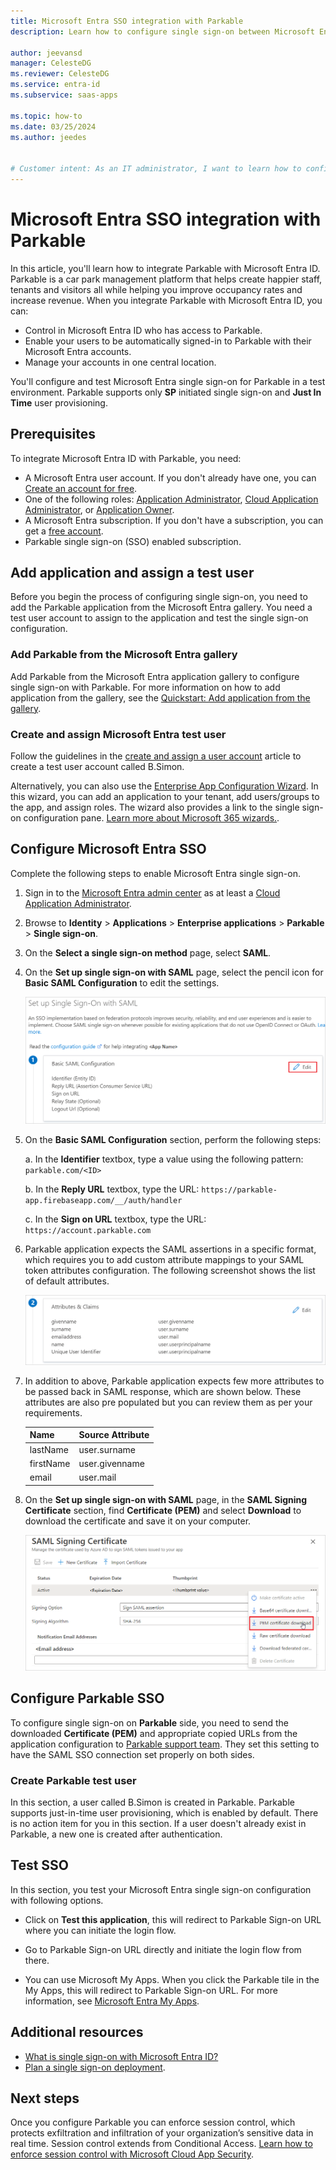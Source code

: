 ```yaml
---
title: Microsoft Entra SSO integration with Parkable
description: Learn how to configure single sign-on between Microsoft Entra ID and Parkable.

author: jeevansd
manager: CelesteDG
ms.reviewer: CelesteDG
ms.service: entra-id
ms.subservice: saas-apps

ms.topic: how-to
ms.date: 03/25/2024
ms.author: jeedes


# Customer intent: As an IT administrator, I want to learn how to configure single sign-on between Microsoft Entra ID and Parkable so that I can control who has access to Parkable, enable automatic sign-in with Microsoft Entra accounts, and manage my accounts in one central location.
---
```


# Microsoft Entra SSO integration with Parkable

In this article, you'll learn how to integrate Parkable with Microsoft Entra ID. Parkable is a car park management platform that helps create happier staff, tenants and visitors all while helping you improve occupancy rates and increase revenue. When you integrate Parkable with Microsoft Entra ID, you can:

* Control in Microsoft Entra ID who has access to Parkable.
* Enable your users to be automatically signed-in to Parkable with their Microsoft Entra accounts.
* Manage your accounts in one central location.

You'll configure and test Microsoft Entra single sign-on for Parkable in a test environment. Parkable supports only **SP** initiated single sign-on and **Just In Time** user provisioning.

## Prerequisites

To integrate Microsoft Entra ID with Parkable, you need:

* A Microsoft Entra user account. If you don't already have one, you can [Create an account for free](https://azure.microsoft.com/free/?WT.mc_id=A261C142F).
* One of the following roles: [Application Administrator](/entra/identity/role-based-access-control/permissions-reference#application-administrator), [Cloud Application Administrator](/entra/identity/role-based-access-control/permissions-reference#cloud-application-administrator), or [Application Owner](/entra/fundamentals/users-default-permissions#owned-enterprise-applications).
* A Microsoft Entra subscription. If you don't have a subscription, you can get a [free account](https://azure.microsoft.com/free/).
* Parkable single sign-on (SSO) enabled subscription.

## Add application and assign a test user

Before you begin the process of configuring single sign-on, you need to add the Parkable application from the Microsoft Entra gallery. You need a test user account to assign to the application and test the single sign-on configuration.

<a name='add-parkable-from-the-azure-ad-gallery'></a>

### Add Parkable from the Microsoft Entra gallery

Add Parkable from the Microsoft Entra application gallery to configure single sign-on with Parkable. For more information on how to add application from the gallery, see the [Quickstart: Add application from the gallery](~/identity/enterprise-apps/add-application-portal.md).

<a name='create-and-assign-azure-ad-test-user'></a>

### Create and assign Microsoft Entra test user

Follow the guidelines in the [create and assign a user account](~/identity/enterprise-apps/add-application-portal-assign-users.md) article to create a test user account called B.Simon.

Alternatively, you can also use the [Enterprise App Configuration Wizard](https://portal.office.com/AdminPortal/home?Q=Docs#/azureadappintegration). In this wizard, you can add an application to your tenant, add users/groups to the app, and assign roles. The wizard also provides a link to the single sign-on configuration pane. [Learn more about Microsoft 365 wizards.](/microsoft-365/admin/misc/azure-ad-setup-guides). 

<a name='configure-azure-ad-sso'></a>

## Configure Microsoft Entra SSO

Complete the following steps to enable Microsoft Entra single sign-on.

1. Sign in to the [Microsoft Entra admin center](https://entra.microsoft.com) as at least a [Cloud Application Administrator](~/identity/role-based-access-control/permissions-reference.md#cloud-application-administrator).
1. Browse to **Identity** > **Applications** > **Enterprise applications** > **Parkable** > **Single sign-on**.
1. On the **Select a single sign-on method** page, select **SAML**.
1. On the **Set up single sign-on with SAML** page, select the pencil icon for **Basic SAML Configuration** to edit the settings.

   ![Screenshot shows how to edit Basic SAML Configuration.](common/edit-urls.png "Basic Configuration")

1. On the **Basic SAML Configuration** section, perform the following steps:

    a. In the **Identifier** textbox, type a value using the following pattern:
    `parkable.com/<ID>`

    b. In the **Reply URL** textbox, type the URL:
    `https://parkable-app.firebaseapp.com/__/auth/handler`

    c. In the **Sign on URL** textbox, type the URL:
    `https://account.parkable.com`

1. Parkable application expects the SAML assertions in a specific format, which requires you to add custom attribute mappings to your SAML token attributes configuration. The following screenshot shows the list of default attributes.

    ![Screenshot shows the image of token attributes.](common/default-attributes.png "Image")

1. In addition to above, Parkable application expects few more attributes to be passed back in SAML response, which are shown below. These attributes are also pre populated but you can review them as per your requirements.

    | Name | Source Attribute|
    | ------------ | --------- |
    | lastName | user.surname |
    | firstName | user.givenname |
    | email | user.mail |

1. On the **Set up single sign-on with SAML** page, in the **SAML Signing Certificate** section,  find **Certificate (PEM)** and select **Download** to download the certificate and save it on your computer.

	![Screenshot shows the Certificate download link.](common/certificate-base64-download.png "Certificate")

## Configure Parkable SSO

To configure single sign-on on **Parkable** side, you need to send the downloaded **Certificate (PEM)** and appropriate copied URLs from the application configuration to [Parkable support team](mailto:support@parkable.com). They set this setting to have the SAML SSO connection set properly on both sides.

### Create Parkable test user

In this section, a user called B.Simon is created in Parkable. Parkable supports just-in-time user provisioning, which is enabled by default. There is no action item for you in this section. If a user doesn't already exist in Parkable, a new one is created after authentication.

## Test SSO 

In this section, you test your Microsoft Entra single sign-on configuration with following options. 

* Click on **Test this application**, this will redirect to Parkable Sign-on URL where you can initiate the login flow. 

* Go to Parkable Sign-on URL directly and initiate the login flow from there.

* You can use Microsoft My Apps. When you click the Parkable tile in the My Apps, this will redirect to Parkable Sign-on URL. For more information, see [Microsoft Entra My Apps](/azure/active-directory/manage-apps/end-user-experiences#azure-ad-my-apps).

## Additional resources

* [What is single sign-on with Microsoft Entra ID?](~/identity/enterprise-apps/what-is-single-sign-on.md)
* [Plan a single sign-on deployment](~/identity/enterprise-apps/plan-sso-deployment.md).

## Next steps

Once you configure Parkable you can enforce session control, which protects exfiltration and infiltration of your organization’s sensitive data in real time. Session control extends from Conditional Access. [Learn how to enforce session control with Microsoft Cloud App Security](/cloud-app-security/proxy-deployment-aad).
